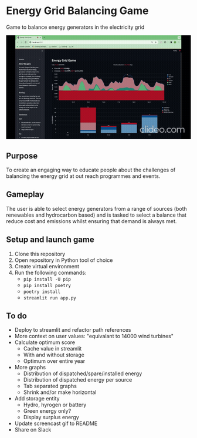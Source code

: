 # Energy Grid Balancing Game
Game to balance energy generators in the electricity grid

![](energy_grid_balancing_game/gameplay.gif)

## Purpose
To create an engaging way to educate people about the challenges of balancing the energy grid at out reach programmes and events.

## Gameplay
The user is able to select energy generators from a range of sources (both renewables and hydrocarbon based) and is tasked to select a balance that reduce cost and emissions whilst ensuring that demand is always met.

## Setup and launch game
1. Clone this repository
1. Open repository in Python tool of choice
1. Create virtual environment
1. Run the following commands:
    - `pip install -U pip`
    - `pip install poetry`
    - `poetry install`
    - `streamlit run app.py`

## To do
- Deploy to streamlit and refactor path references
- More context on user values: "equivalant to 14000 wind turbines"
- Calculate optimum score
    - Cache value in streamlit
    - With and without storage
    - Optimum over entire year
- More graphs
    - Distribution of dispatched/spare/installed energy
    - Distribution of dispatched energy per source
    - Tab separated graphs
    - Shrink and/or make horizontal
- Add storage entity
    - Hydro, hyrogen or battery
    - Green energy only?
    - Display surplus energy
- Update screencast gif to README
- Share on Slack